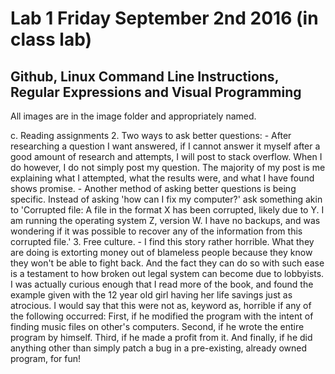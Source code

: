 # Lab 1  Friday September 2nd 2016 (in class lab)

## Github, Linux Command Line Instructions, Regular Expressions and Visual Programming

All images are in the image folder and appropriately named.

c. Reading assignments 
  2. Two ways to ask better questions: 
    - After researching a question I want answered, if I cannot answer it myself after a good amount of research and attempts, I will post to stack overflow. When I do however, I do not simply post my question. The majority of my post is me explaining what I attempted, what the results were, and what I have found shows promise. 
    - Another method of asking better questions is being specific. Instead of asking 'how can I fix my computer?' ask something akin to 'Corrupted file: A file in the format X has been corrupted, likely due to Y. I am running the operating system Z, version W. I have no backups, and was wondering if it was possible to recover any of the information from this corrupted file.' 
  3. Free culture.
    - I find this story rather horrible. What they are doing is extorting money out of blameless people because they know they won't be able to fight back. And the fact they can do so with such ease is a testament to how broken out legal system can become due to lobbyists. I was actually curious enough that I read more of the book, and found the example given with the 12 year old girl having her life savings just as atrocious. I would say that this were not as, keyword as, horrible if any of the following occurred: First, if he modified the program with the intent of finding music files on other's computers. Second, if he wrote the entire program by himself. Third, if he made a profit from it. And finally, if he did anything other than simply patch a bug in a pre-existing, already owned program, for fun!


